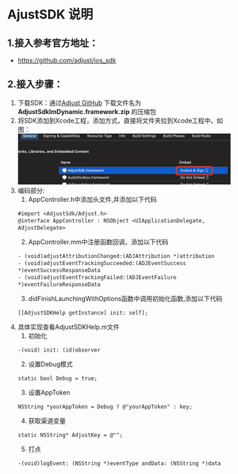 # AjustSDK 说明
## 1.接入参考官方地址：
- https://github.com/adjust/ios_sdk
## 2.接入步骤：
1. 下载SDK：通过[Adjust GitHub](https://github.com/adjust/ios_sdk/releases) 下载文件名为 **AdjustSdkImDynamic.framework.zip** 的压缩包
2. 将SDK添加到Xcode工程，添加方式，直接将文件夹拉到Xcode工程中，如图：![image](https://raw.githubusercontent.com/zxxia2016/SDKExample/main/Ios/AdjustSDK/Image/1.jpg)
3. 编码部分:
   1. AppController.h中添加头文件,并添加以下代码
    ```
    #import <AdjustSdk/Adjust.h>
   @interface AppController : NSObject <UIApplicationDelegate, AdjustDelegate>
   ```
   2. AppController.mm中注册函数回调，添加以下代码       
    ``` 
    - (void)adjustAttributionChanged:(ADJAttribution *)attribution
    - (void)adjustEventTrackingSucceeded:(ADJEventSuccess *)eventSuccessResponseData
    - (void)adjustEventTrackingFailed:(ADJEventFailure *)eventFailureResponseData
    ```
    3. didFinishLaunchingWithOptions函数中调用初始化函数,添加以下代码
    ```
    [[AdjustSDKHelp getInstance] init: self];
    ```
4. 具体实现查看AdjustSDKHelp.m文件
    1. 初始化
    ```
    -(void) init: (id)observer
    ```
    2. 设置Debug模式
    ```
    static bool Debug = true;
    ```
    3. 设置AppToken
    ```
    NSString *yourAppToken = Debug ? @"yourAppToken" : key;
    ```
    4. 获取渠道变量
    ```
    static NSString* AdjustKey = @"";
    ```
    5. 打点
    ```
    -(void)logEvent: (NSString *)eventType andData: (NSString *)data 
    ```
